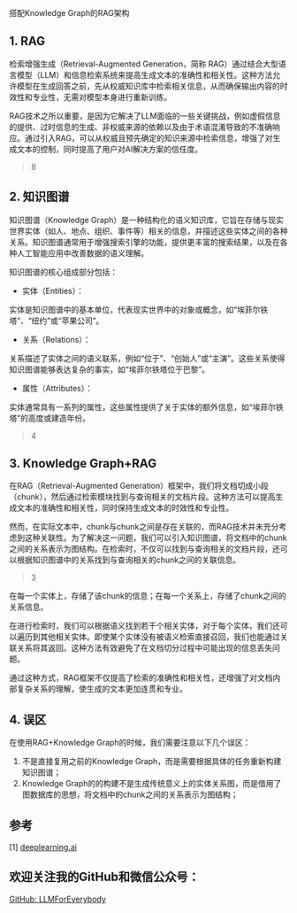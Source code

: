 搭配Knowledge Graph的RAG架构

## 1. RAG
检索增强生成（Retrieval-Augmented Generation，简称 RAG）通过结合大型语言模型（LLM）和信息检索系统来提高生成文本的准确性和相关性。这种方法允许模型在生成回答之前，先从权威知识库中检索相关信息，从而确保输出内容的时效性和专业性，无需对模型本身进行重新训练。

RAG技术之所以重要，是因为它解决了LLM面临的一些关键挑战，例如虚假信息的提供、过时信息的生成、非权威来源的依赖以及由于术语混淆导致的不准确响应。通过引入RAG，可以从权威且预先确定的知识来源中检索信息，增强了对生成文本的控制，同时提高了用户对AI解决方案的信任度。

>8

## 2. 知识图谱

知识图谱（Knowledge Graph）是一种结构化的语义知识库，它旨在存储与现实世界实体（如人、地点、组织、事件等）相关的信息，并描述这些实体之间的各种关系。知识图谱通常用于增强搜索引擎的功能，提供更丰富的搜索结果，以及在各种人工智能应用中改善数据的语义理解。

知识图谱的核心组成部分包括：

- 实体（Entities）：

实体是知识图谱中的基本单位，代表现实世界中的对象或概念，如“埃菲尔铁塔”、“纽约”或“苹果公司”。

- 关系（Relations）：

关系描述了实体之间的语义联系，例如“位于”、“创始人”或“主演”。这些关系使得知识图谱能够表达复杂的事实，如“埃菲尔铁塔位于巴黎”。

- 属性（Attributes）：

实体通常具有一系列的属性，这些属性提供了关于实体的额外信息，如“埃菲尔铁塔”的高度或建造年份。

>4


## 3. Knowledge Graph+RAG
在RAG（Retrieval-Augmented Generation）框架中，我们将文档切成小段（chunk），然后通过检索模块找到与查询相关的文档片段。这种方法可以提高生成文本的准确性和相关性，同时保持生成文本的时效性和专业性。

然而，在实际文本中，chunk与chunk之间是存在关联的，而RAG技术并未充分考虑到这种关联性。为了解决这一问题，我们可以引入知识图谱，将文档中的chunk之间的关系表示为图结构。在检索时，不仅可以找到与查询相关的文档片段，还可以根据知识图谱中的关系找到与查询相关的chunk之间的关联信息。

> 3


在每一个实体上，存储了该chunk的信息；在每一个关系上，存储了chunk之间的关系信息。

在进行检索时，我们可以根据语义找到若干个相关实体，对于每个实体，我们还可以遍历到其他相关实体。即使某个实体没有被语义检索直接召回，我们也能通过关联关系将其返回。这种方法有效避免了在文档切分过程中可能出现的信息丢失问题。

通过这种方式，RAG框架不仅提高了检索的准确性和相关性，还增强了对文档内部复杂关系的理解，使生成的文本更加连贯和专业。

## 4. 误区

在使用RAG+Knowledge Graph的时候，我们需要注意以下几个误区：
1. 不是直接复用之前的Knowledge Graph，而是需要根据具体的任务重新构建知识图谱；
2. Knowledge Graph的的构建不是生成传统意义上的实体关系图，而是借用了图数据库的思想，将文档中的chunk之间的关系表示为图结构；


## 参考

<div id="refer-anchor-1"></div>

[1] [deeplearning.ai](https://www.deeplearning.ai/short-courses/knowledge-graphs-rag/)

## 欢迎关注我的GitHub和微信公众号：

[GitHub: LLMForEverybody](https://github.com/luhengshiwo/LLMForEverybody)




